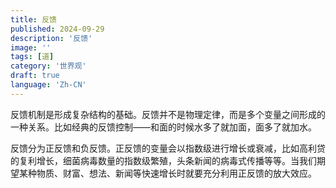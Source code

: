 ```yaml
---
title: 反馈
published: 2024-09-29
description: '反馈'
image: ''
tags: [道]
category: '世界观'
draft: true 
language: 'Zh-CN'
---
```


反馈机制是形成复杂结构的基础。反馈并不是物理定律，而是多个变量之间形成的一种关系。比如经典的反馈控制——和面的时候水多了就加面，面多了就加水。

反馈分为正反馈和负反馈。正反馈的变量会以指数级进行增长或衰减，比如高利贷的复利增长，细菌病毒数量的指数级繁殖，头条新闻的病毒式传播等等。当我们期望某种物质、财富、想法、新闻等快速增长时就要充分利用正反馈的放大效应。
